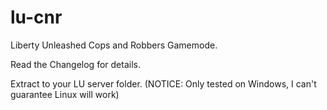 # lu-cnr
Liberty Unleashed Cops and Robbers Gamemode.

Read the Changelog for details.

Extract to your LU server folder. (NOTICE: Only tested on Windows, I can't guarantee Linux will work)
